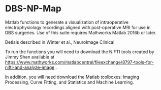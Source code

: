# DBS-NP-Map

Matlab functions to generate a visualization of intraoperative electrophysiology recordings aligned with post-operative MRI for use in DBS surgeries. Use of this suite requires Mathworks Matlab 2016b or later.

Detials described in Winter et al., NeuroImage Clinical 

To run the functions you will need to download the NIFTI tools created by Jimmy Shen available at https://www.mathworks.com/matlabcentral/fileexchange/8797-tools-for-nifti-and-analyze-image .

In addition, you will need download the Matlab toolboxes: Imaging Processing, Curve Fitting, and Statistics and Machine Learning.
